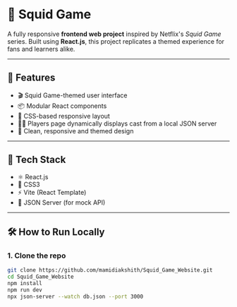 # 🦑 Squid Game

A fully responsive **frontend web project** inspired by Netflix's *Squid Game* series. Built using **React.js**, this project replicates a themed experience for fans and learners alike.

---

## 🎯 Features

- 🎬 Squid Game-themed user interface
- 📦 Modular React components
- 📄 CSS-based responsive layout
- 🧑‍🎤 Players page dynamically displays cast from a local JSON server
- 📝 Clean, responsive and themed design

---

## 🚀 Tech Stack

- ⚛️ React.js
- 🎨 CSS3
- ⚡ Vite (React Template)
- 🔧 JSON Server (for mock API)

---

## 🛠️ How to Run Locally

### 1. Clone the repo

```bash
git clone https://github.com/mamidiakshith/Squid_Game_Website.git
cd Squid_Game_Website
npm install
npm run dev
npx json-server --watch db.json --port 3000

